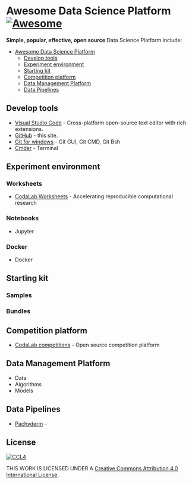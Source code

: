 # Awesome Data Science Platform [![Awesome](https://awesome.re/badge.svg)](https://awesome.re)

**Simple, popular, effective, open source** Data Science Platform include:

- [Awesome Data Science Platform](#awesome-data-science-platform)
    - [Develop tools](#develop-tools)
    - [Experiment environment](#experiment-environment)
    - [Starting kit](#starting-kit)
    - [Competition platform](#competition-platform)
    - [Data Management Platform](#data-management-platform)
    - [Data Pipelines](#data-pipelines)



## Develop tools

* [Visual Studio Code](https://github.com/viatsko/awesome-vscode) - Cross-platform open-source text editor with rich extensions.
* [GitHub](https://github.com) - this site.
* [Git for windows](https://git-scm.com/download/win) - Git GUI, Git CMD, Git Bsh
* [Cmder](https://cmder.net) - Terminal

## Experiment environment

### Worksheets
* [CodaLab Worksheets](https://github.com/codalab/codalab-worksheets) - Accelerating reproducible computational research
### Notebooks
* Jupyter
### Docker
* Docker

## Starting kit

### Samples
### Bundles

## Competition platform

* [CodaLab competitions](https://github.com/codalab/codalab-competitions) - Open source competition platform

## Data Management Platform

* Data
* Algorithms
* Models

## Data Pipelines

* [Pachyderm](http://pachyderm.io) - 



## License

[![CCL4](https://i.creativecommons.org/l/by/4.0/88x31.png)](https://creativecommons.org/licenses/by/4.0/)

THIS WORK IS LICENSED UNDER A [Creative Commons Attribution 4.0 International License](https://creativecommons.org/licenses/by/4.0/).
